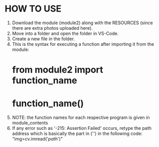 # HOW TO USE
1. Download the module (module2) along with the RESOURCES (since there are extra photos uploaded here).
2. Move into a folder and open the folder in VS-Code.
3. Create a new file in the folder.
4. This is the syntax for executing a function after importing it from the module:
   # from module2 import function_name
   # function_name()
5. NOTE: the function names for each respective program is given in module_contents
6. If any error such as '-215: Assertion Failed' occurs, retype the path address which is basically the part in ('') in the following code: "img=cv.imread('*path*')"